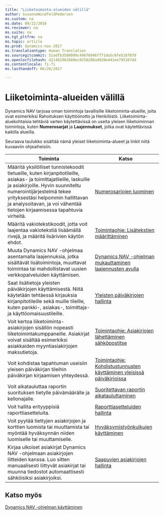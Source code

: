 ```yaml
---
title: "Liiketoiminta-alueiden välillä"
author: SusanneWindfeldPedersen
ms.custom: na
ms.date: 09/22/2016
ms.reviewer: na
ms.suite: na
ms.tgt_pltfrm: na
ms.topic: article
ms.prod: dynamics-nav-2017
ms.translationtype: Human Translation
ms.sourcegitcommit: 51adfb3588099c496f0946ff71da5c6fe518f070
ms.openlocfilehash: d21481962689ec0258208ad920e441ee795167dd
ms.contentlocale: fi-fi
ms.lasthandoff: 06/26/2017

---
```


# <a name="across-business-areas"></a>Liiketoiminta-alueiden välillä

Dynamics NAV tarjoaa oman toimintoja tavallisille liiketoiminta-alueille, joita ovat esimerkiksi Rahoituksen käyttöönotto ja Henkilöstö. Liiketoiminta-aluekohtaisia tehtäviä varten käytettävissä on useita yleisen liiketoiminnan toimintoja, kuten **Numerosarjat** ja **Laajennukset**, jotka ovat käytettävissä kaikilla alueilla.

Seuraava taulukko sisältää nämä yleiset liiketoiminta-alueet ja linkit niitä kuvaaviin ohjeaiheisiin.

|Toiminta   |Katso   |
|-----|------|
|Määritä yksilölliset tunnistekoodit tietueille, kuten kirjanpitotileille, asiakas- ja toimittajatileille, laskuille ja asiakirjoille. Hyvin suunniteltu numerointijärjestelmä tekee yrityksestäsi helpommin hallittavan ja analysoitavan, ja voi vähentää tietojen kirjaamisessa tapahtuvia virheitä.|[Numerosarjojen luominen](ui-create-number-series.md)|
|Määritä vakiotekstikoodit, jotta voit laajentaa vakiotekstiä lisäämällä rivejä, ja määritä lisärivien käytön ehdot.|[Toimintaohje: Lisätekstien määrittäminen](ui-how-define-ext-text.md)|
|Muuta Dynamics NAV -ohjelmaa asentamalla laajennuksia, jotka sisältävät lisätoimintoja, muuttavat toimintaa tai mahdollistavat uusien verkkopalveluiden käyttämisen.|[Dynamics NAV -ohjelman mukauttaminen laajennusten avulla](ui-extensions.md)|
|Saat lisätietoja yleisten päiväkirjojen käyttämisestä. Niitä käytetään tehtäessä kirjauksia kirjanpitotileille sekä muille tileille, kuten pankki-, asiakas-, toimittaja- ja käyttöomaisuustileille.|[Yleisten päiväkirjojen hallinta](ui-work-general-journals.md)|
|Voit kertoa liiketoiminta-asiakirjojen sisällön nopeasti liiketoimintakumppaneille. Asiakirjat voivat sisältää esimerkiksi asiakkaiden myyntiasiakirjojen maksutietoja.|[Toimintaohje: Asiakirjojen lähettäminen sähköpostitse](ui-how-send-documents-email.md)|
|Voit kohdistaa tapahtuman useisiin yleisen päiväkirjan tileihin päiväkirjan kirjaamisen yhteydessä.|[Toimintaohje: Kohdistustunnusten käyttäminen yleisissä päiväkirjoissa](ui-how-use-allocation-keys-general-journals.md)|
|Voit aikatauluttaa raportin suorituksen tietylle päivämäärälle ja kellonajalle.|[Suoritettavan raportin aikatauluttaminen](ui-schedule-report.md)|
|Voit hallita erityyppisiä raporttiasetteluita.|[Raporttiasetteluiden hallinta](ui-manage-report-layouts.md)|
|Voit pyytää tiettyjen asiakirjojen ja korttien luomista tai muuttamista tai myöntää hyväksynnän niiden luomiselle tai muuttamiselle.|[Hyväksymistyönkulkujen käyttäminen](across-how-use-approval-workflows.md)|
|Kirjaa ulkoiset asiakirjat Dynamics NAV -ohjelmaan asiakirjojen liitteiden kanssa. Luo sitten manuaalisesti liittyvät asiakirjat tai muunna tiedostot automaattisesti sähköisiksi asiakirjoiksi.|[Saapuvien asiakirjojen hallinta](across-income-documents.md)|

## <a name="see-also"></a>Katso myös
[Dynamics NAV -ohjelman käyttäminen](ui-work-product.md)


